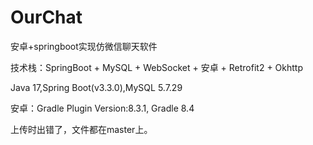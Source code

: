 # OurChat
安卓+springboot实现仿微信聊天软件

技术栈：SpringBoot + MySQL + WebSocket + 安卓 + Retrofit2 + Okhttp

Java 17,Spring Boot(v3.3.0),MySQL 5.7.29

安卓：Gradle Plugin Version:8.3.1, Gradle 8.4

上传时出错了，文件都在master上。
